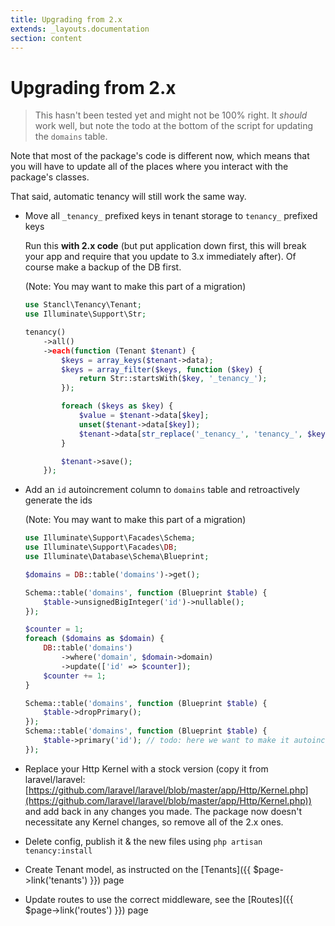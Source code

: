 ```yaml
---
title: Upgrading from 2.x
extends: _layouts.documentation
section: content
---
```


# Upgrading from 2.x

> This hasn't been tested yet and might not be 100% right. It *should* work well, but note the todo at the bottom of the script for updating the `domains` table.

Note that most of the package's code is different now, which means that you will have to update all of the places where you interact with the package's classes.

That said, automatic tenancy will still work the same way.

- Move all `_tenancy_` prefixed keys in tenant storage to `tenancy_` prefixed keys

    Run this **with 2.x code** (but put application down first, this will break your app and require that you update to 3.x immediately after). Of course make a backup of the DB first.

    (Note: You may want to make this part of a migration)

    ```php
    use Stancl\Tenancy\Tenant;
    use Illuminate\Support\Str; 

    tenancy()
        ->all()
        ->each(function (Tenant $tenant) {
            $keys = array_keys($tenant->data);
            $keys = array_filter($keys, function ($key) {
                return Str::startsWith($key, '_tenancy_');
            });

            foreach ($keys as $key) {
                $value = $tenant->data[$key];
                unset($tenant->data[$key]);
                $tenant->data[str_replace('_tenancy_', 'tenancy_', $key)] = $value;
            }

            $tenant->save();
        });

    ```

- Add an `id` autoincrement column to `domains` table and retroactively generate the ids

    (Note: You may want to make this part of a migration)

    ```php
    use Illuminate\Support\Facades\Schema;
    use Illuminate\Support\Facades\DB;
    use Illuminate\Database\Schema\Blueprint;

    $domains = DB::table('domains')->get();

    Schema::table('domains', function (Blueprint $table) {
        $table->unsignedBigInteger('id')->nullable();
    });

    $counter = 1;
    foreach ($domains as $domain) {
        DB::table('domains')
            ->where('domain', $domain->domain)
            ->update(['id' => $counter]);
        $counter += 1;
    }

    Schema::table('domains', function (Blueprint $table) {
        $table->dropPrimary();
    });
    Schema::table('domains', function (Blueprint $table) {
        $table->primary('id'); // todo: here we want to make it autoincrement, not just primary
    });
    ```

- Replace your Http Kernel with a stock version (copy it from laravel/laravel: [https://github.com/laravel/laravel/blob/master/app/Http/Kernel.php](https://github.com/laravel/laravel/blob/master/app/Http/Kernel.php)) and add back in any changes you made. The package now doesn't necessitate any Kernel changes, so remove all of the 2.x ones.
- Delete config, publish it & the new files using `php artisan tenancy:install`
- Create Tenant model, as instructed on the [Tenants]({{ $page->link('tenants') }}) page
- Update routes to use the correct middleware, see the [Routes]({{ $page->link('routes') }}) page
